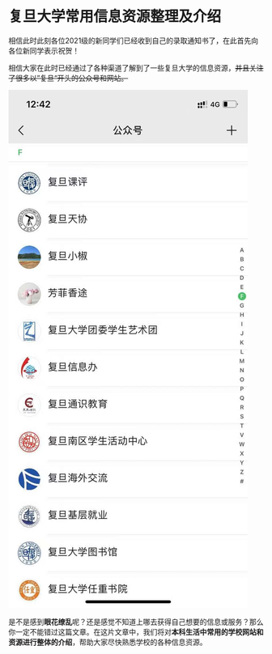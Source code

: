 # 复旦大学常用信息资源整理及介绍

相信此时此刻各位2021级的新同学们已经收到自己的录取通知书了，在此首先向各位新同学表示祝贺！

相信大家在此时已经通过了各种渠道了解到了一些复旦大学的信息资源，~~并且关注了很多以”复旦“开头的公众号和网站。~~

![1](./pictures/1.jpg)

是不是感到**眼花缭乱**呢？还是感觉不知道上哪去获得自己想要的信息或服务？那么你一定不能错过这篇文章。在这片文章中，我们将对**本科生活中常用的学校网站和资源进行整体的介绍**，帮助大家尽快熟悉学校的各种信息资源。


